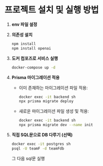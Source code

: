 # 프로젝트 설치 및 실행 방법

1. **env 파일 설정**

2. **의존성 설치**
   ```sh
   npm install
   npm install openai
   ```

3. **도커 컴포즈로 서비스 실행**
   ```sh
   docker-compose up -d
   ```

4. **Prisma 마이그레이션 적용**
   - 이미 존재하는 마이그레이션 파일 적용:
     ```sh
     docker exec -it backend sh
     npx prisma migrate deploy
     ```
   - 새로운 마이그레이션 파일 생성 및 적용:
     ```sh
     docker exec -it backend sh
     npx prisma migrate dev --name init
     ```

5. **직접 SQL문으로 DB 다루기 (선택)**
   ```sh
   docker exec -it postgres sh
   psql -U teamF -d teamFdb
   ```

   그 다음 sql문 실행
